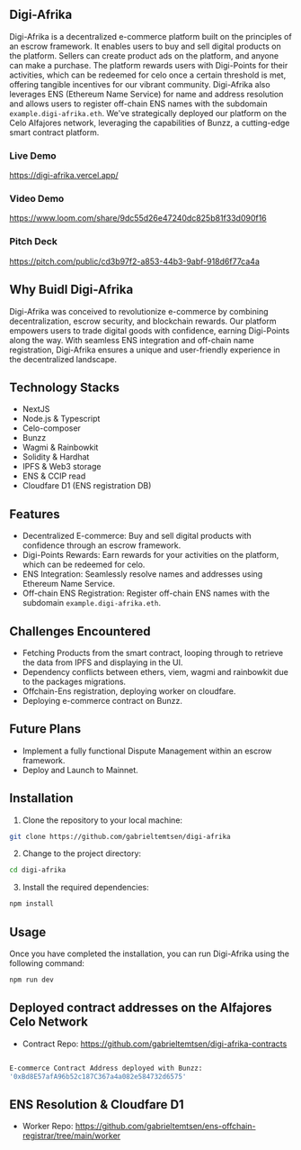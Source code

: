 ## Digi-Afrika

Digi-Afrika is a decentralized e-commerce platform built on the principles of an escrow framework. It enables users to buy and sell digital products on the platform. Sellers can create product ads on the platform, and anyone can make a purchase. The platform rewards users with Digi-Points for their activities, which can be redeemed for celo once a certain threshold is met, offering tangible incentives for our vibrant community. Digi-Afrika also leverages ENS (Ethereum Name Service) for name and address resolution and allows users to register off-chain ENS names with the subdomain `example.digi-afrika.eth`. We've strategically deployed our platform on the Celo Alfajores network, leveraging the capabilities of Bunzz, a cutting-edge smart contract platform.  

### Live Demo
https://digi-afrika.vercel.app/
### Video Demo
https://www.loom.com/share/9dc55d26e47240dc825b81f33d090f16

### Pitch Deck
https://pitch.com/public/cd3b97f2-a853-44b3-9abf-918d6f77ca4a


## Why Buidl Digi-Afrika
Digi-Afrika was conceived to revolutionize e-commerce by combining decentralization, escrow security, and blockchain rewards. Our platform empowers users to trade digital goods with confidence, earning Digi-Points along the way. With seamless ENS integration and off-chain name registration, Digi-Afrika ensures a unique and user-friendly experience in the decentralized landscape.

## Technology Stacks
* NextJS
* Node.js & Typescript
* Celo-composer
* Bunzz
* Wagmi & Rainbowkit
* Solidity & Hardhat
* IPFS & Web3 storage
* ENS & CCIP read
* Cloudfare D1 (ENS registration DB)



## Features
* Decentralized E-commerce: Buy and sell digital products with confidence through an escrow framework.
* Digi-Points Rewards: Earn rewards for your activities on the platform, which can be redeemed for celo.
* ENS Integration: Seamlessly resolve names and addresses using Ethereum Name Service.
* Off-chain ENS Registration: Register off-chain ENS names with the subdomain `example.digi-afrika.eth`.


## Challenges Encountered
* Fetching Products from the smart contract, looping through to retrieve the data from IPFS and displaying in the UI.
* Dependency conflicts between ethers, viem, wagmi and rainbowkit due to the packages migrations.
* Offchain-Ens registration, deploying worker on cloudfare.
* Deploying e-commerce contract on Bunzz.

## Future  Plans
* Implement a fully functional Dispute Management within an escrow framework.
* Deploy and Launch to Mainnet.


## Installation
1. Clone the repository to your local machine: 
```bash
git clone https://github.com/gabrieltemtsen/digi-afrika

```
2. Change to the project directory: 
```bash
cd digi-afrika
```
3. Install the required dependencies: 
```bash
npm install
```
## Usage
Once you have completed the installation, you can run Digi-Afrika using the following 
command: 
```bash
npm run dev
```
## Deployed contract addresses on the Alfajores Celo Network
*  Contract Repo: https://github.com/gabrieltemtsen/digi-afrika-contracts

```bash

E-commerce Contract Address deployed with Bunzz: 
'0xBd8E57afA96b52c187C367a4a082e584732d6575'

```
## ENS Resolution & Cloudfare D1
*  Worker Repo: https://github.com/gabrieltemtsen/ens-offchain-registrar/tree/main/worker

